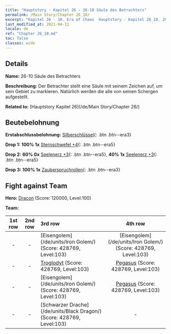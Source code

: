```yaml
---
title: "Hauptstory - Kapitel 26 - 26-10 Säule des Betrachters"
permalink: /Main Story/Chapter 26_10/
excerpt: "Kapitel 26 - 10. Era of Chaos  Hauptstory - Kapitel 26_10. 26-10 Säule des Betrachters"
last_modified_at: 2021-04-11
locale: de
ref: "Chapter 26_10.md"
toc: false
classes: wide
---
```


## Details

 **Name:** 26-10 Säule des Betrachters

 **Beschreibung:** Der Betrachter stellt eine Säule mit seinem Zeichen auf, um sein Gebiet zu markieren. Natürlich werden die alle von seinen Schergen aufgestellt.

 **Related to:** [Hauptstory Kapitel 26](/de/Main Story/Chapter 26/)

## Beutebelohnung

 **Erstabschlussbelohnung:** [Silberschlüssel](/de/Items/con_693/){: .btn .btn--era3}

 **Drop 1:** **100% 1x** [Sternschwefel +4](/de/Items/mat_92/){: .btn .btn--era5}

 **Drop 2:** **60% 0x** [Seelenerz +3](/de/Items/mat_82/){: .btn .btn--era5}, **40% 1x** [Seelenerz +3](/de/Items/mat_82/){: .btn .btn--era5}

 **Drop 3:** **100% 1x** [Zauberspruchrollen](/de/Items/con_694/){: .btn .btn--era3}


## Fight against Team
 **Hero:** [Dracon](/de/heroes/Dracon/) (Score: 120000, Level:100)

 **Team:**


  | 1st row | 2nd row | 3rd row | 4th row |
  |:----:|:----:|:----|:----:|
  | - | - | [Eisengolem](/de/units/Iron Golem/) (Score: 428769, Level:103)  | [Eisengolem](/de/units/Iron Golem/) (Score: 428769, Level:103)  |
  | - | - | [Troglodyt](/de/units/Troglodyte/) (Score: 428769, Level:103)  | [Pegasus](/de/units/Pegasus/) (Score: 428769, Level:103)  |
  | - | - | [Eisengolem](/de/units/Iron Golem/) (Score: 428769, Level:103)  | [Pegasus](/de/units/Pegasus/) (Score: 428769, Level:103)  |
  | - | - | [Schwarzer Drache](/de/units/Black Dragon/) (Score: 428769, Level:103)  | - |


